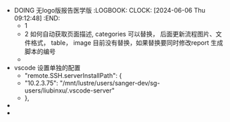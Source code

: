 - DOING 无logo版报告医学版
  :LOGBOOK:
  CLOCK: [2024-06-06 Thu 09:12:48]
  :END:
	- 1
	- 2 如何自动获取页面描述, categories 可以替换， 后面更新流程图片、文件格式， table， image 目前没有替换，如果替换要同时修改report 生成脚本的编号
	-
- vscode 设置单独的配置
	- "remote.SSH.serverInstallPath": {
	- "10.2.3.75": "/mnt/lustre/users/sanger-dev/sg-users/liubinxu/.vscode-server"
	- },
-
-